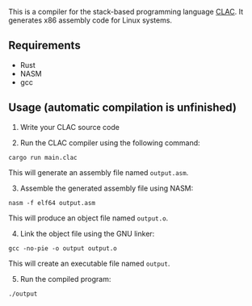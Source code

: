 This is a compiler for the stack-based programming language [CLAC](https://www.cs.cmu.edu/afs/cs.cmu.edu/academic/class/15122-s14/www/prog4.pdf). It generates x86 assembly code for Linux systems.

## Requirements
- Rust
- NASM
- gcc


## Usage (automatic compilation is unfinished)

1. Write your CLAC source code

2. Run the CLAC compiler using the following command:
```
cargo run main.clac
```
This will generate an assembly file named `output.asm`.

3. Assemble the generated assembly file using NASM:
```
nasm -f elf64 output.asm
```

This will produce an object file named `output.o`.

4. Link the object file using the GNU linker:
```
gcc -no-pie -o output output.o
```

This will create an executable file named `output`.

5. Run the compiled program:
```
./output
```

